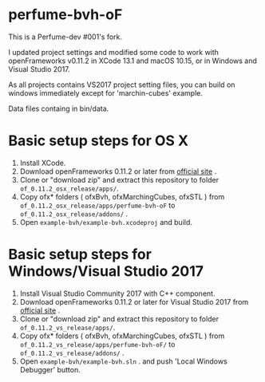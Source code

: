 perfume-bvh-oF
======================

This is a Perfume-dev #001's fork.

I updated project settings and modified some code 
to work with openFrameworks v0.11.2 in XCode 13.1 and macOS 10.15, or in Windows and Visual Studio 2017.	

As all projects contains VS2017 project setting files, you can build on windows immediately except for 'marchin-cubes' example.

Data files containg in bin/data.

# Basic setup steps for OS X

1. Install XCode.
2. Download openFrameworks 0.11.2 or later from [official site](http://openframeworks.cc/download/) .
3. Clone or "download zip" and extract this repository to folder `of_0.11.2_osx_release/apps/`. 
4. Copy ofx* folders ( ofxBvh, ofxMarchingCubes, ofxSTL ) from `of_0.11.2_osx_release/apps/perfume-bvh-oF` to `of_0.11.2_osx_release/addons/` .
5. Open `example-bvh/example-bvh.xcodeproj` and build.

# Basic setup steps for Windows/Visual Studio 2017

1. Install Visual Studio Community 2017 with C++ component.
2. Download openFrameworks 0.11.2 or later for Visual Studio 2017 from [official site](http://openframeworks.cc/download/) .
3. Clone or "download zip" and extract this repository to folder `of_0.11.2_vs_release/apps/`. 
4. Copy ofx* folders ( ofxBvh, ofxMarchingCubes, ofxSTL ) from `of_0.11.2_vs_release/apps/perfume-bvh-oF/` to `of_0.11.2_vs_release/addons/` .
5. Open `example-bvh/example-bvh.sln` . and push 'Local Windows Debugger' button.


